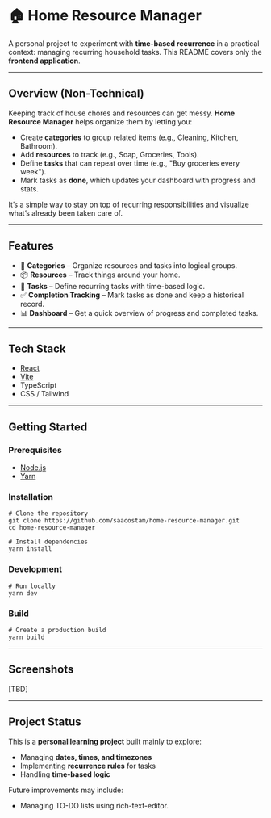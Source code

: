 # 🏠 Home Resource Manager

A personal project to experiment with **time-based recurrence** in a practical context: managing recurring household tasks.
This README covers only the **frontend application**.

---

## Overview (Non-Technical)

Keeping track of house chores and resources can get messy.
**Home Resource Manager** helps organize them by letting you:

- Create **categories** to group related items (e.g., Cleaning, Kitchen, Bathroom).
- Add **resources** to track (e.g., Soap, Groceries, Tools).
- Define **tasks** that can repeat over time (e.g., "Buy groceries every week").
- Mark tasks as **done**, which updates your dashboard with progress and stats.

It’s a simple way to stay on top of recurring responsibilities and visualize what’s already been taken care of.

---

## Features

- 📂 **Categories** – Organize resources and tasks into logical groups.
- 📦 **Resources** – Track things around your home.
- 📝 **Tasks** – Define recurring tasks with time-based logic.
- ✅ **Completion Tracking** – Mark tasks as done and keep a historical record.
- 📊 **Dashboard** – Get a quick overview of progress and completed tasks.

---

## Tech Stack

- [React](https://react.dev/)
- [Vite](https://vitejs.dev/)
- TypeScript
- CSS / Tailwind

---

## Getting Started

### Prerequisites

- [Node.js](https://nodejs.org/)
- [Yarn](https://yarnpkg.com/)

### Installation

    # Clone the repository
    git clone https://github.com/saacostam/home-resource-manager.git
    cd home-resource-manager

    # Install dependencies
    yarn install

### Development

    # Run locally
    yarn dev

### Build

    # Create a production build
    yarn build

---

## Screenshots

[TBD]

---

## Project Status

This is a **personal learning project** built mainly to explore:

- Managing **dates, times, and timezones**
- Implementing **recurrence rules** for tasks
- Handling **time-based logic**

Future improvements may include:

- Managing TO-DO lists using rich-text-editor.
